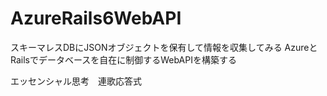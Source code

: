 # AzureRails6WebAPI

スキーマレスDBにJSONオブジェクトを保有して情報を収集してみる
AzureとRailsでデータベースを自在に制御するWebAPIを構築する

エッセンシャル思考　連歌応答式
